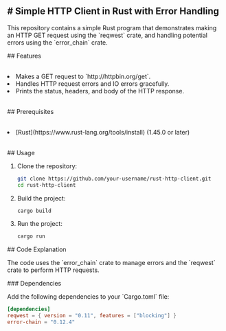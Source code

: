 <h2># Simple HTTP Client in Rust with Error Handling</h2>

<p>This repository contains a simple Rust program that demonstrates making an HTTP GET request using the `reqwest` crate, and handling potential errors using the `error_chain` crate.</p>

<p>## Features</p>
<br>
<li> Makes a GET request to `http://httpbin.org/get`.</li>
<li> Handles HTTP request errors and IO errors gracefully.</li>
<li> Prints the status, headers, and body of the HTTP response.</li>
<br>

<p>## Prerequisites</p>
<br>
<li> [Rust](https://www.rust-lang.org/tools/install) (1.45.0 or later)</li>
<br>

<p>## Usage</p>

1. Clone the repository:

    ```sh
    git clone https://github.com/your-username/rust-http-client.git
    cd rust-http-client
    ```

2. Build the project:

    ```sh
    cargo build
    ```

3. Run the project:

    ```sh
    cargo run
    ```

<p>## Code Explanation</p>

<p>The code uses the `error_chain` crate to manage errors and the `reqwest` crate to perform HTTP requests.</p>
<p>### Dependencies</p>

<p>Add the following dependencies to your `Cargo.toml` file:</p>

```toml
[dependencies]
reqwest = { version = "0.11", features = ["blocking"] }
error-chain = "0.12.4"
